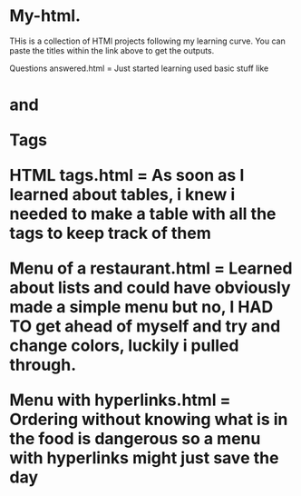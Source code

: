 # My-html.
THis is a collection of HTMl projects following my learning curve. You can paste the titles within the link above to get the outputs.

Questions answered.html = Just started learning used basic stuff like <h1> and <p> Tags

HTML tags.html = As soon as I learned about tables, i knew i needed to make a table with all the tags to keep track of them 

Menu of a restaurant.html = Learned about lists and could have obviously made a simple menu but no, I HAD TO get ahead of myself and try and change colors, luckily i pulled through.

Menu with hyperlinks.html = Ordering without knowing what is in the food is dangerous so a menu with hyperlinks might just save the day
